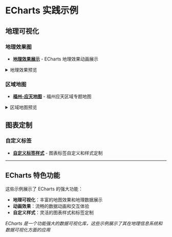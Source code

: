 # ECharts 实践示例

## 地理可视化

### 地理效果图
- **[地理效果展示](/web/Echarts/geo-effect/geo.html)** - ECharts 地理效果动画展示

<details>
<summary>地理效果预览</summary>
<iframe src="/web/Echarts/geo-effect/geo.html" width="100%" height="500" frameborder="0"></iframe>
</details>

### 区域地图
- **[福州-应天地图](/web/Echarts/fuzhou-merge-yingtian/map.html)** - 福州应天区域专题地图

<details>
<summary>区域地图预览</summary>
<iframe src="/web/Echarts/fuzhou-merge-yingtian/map.html" width="100%" height="450" frameborder="0"></iframe>
</details>

## 图表定制

### 自定义标签
- **[自定义标签样式](/web/Echarts/chart-lable-custome/)** - 图表标签自定义和样式定制

---

## ECharts 特色功能

这些示例展示了 ECharts 的强大功能：

- **地理可视化**：丰富的地图效果和地理数据展示
- **动画效果**：流畅的数据动画和交互体验
- **自定义样式**：灵活的图表样式和标签定制

*ECharts 是一个功能强大的数据可视化库，这些示例展示了其在地理信息系统和数据可视化方面的应用*